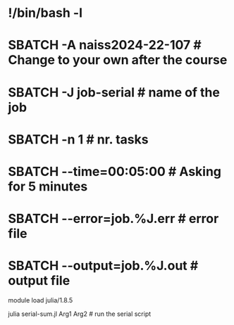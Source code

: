 # !/bin/bash -l
# SBATCH -A naiss2024-22-107  # Change to your own after the course
# SBATCH -J job-serial        # name of the job
# SBATCH -n 1                 # nr. tasks
# SBATCH --time=00:05:00 # Asking for 5 minutes
# SBATCH --error=job.%J.err   # error file
# SBATCH --output=job.%J.out  # output file
module load julia/1.8.5

julia serial-sum.jl Arg1 Arg2    # run the serial script
